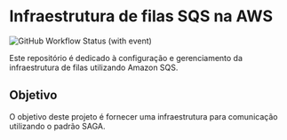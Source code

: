 # Infraestrutura de filas SQS na AWS

![GitHub Workflow Status (with event)](https://img.shields.io/github/actions/workflow/status/FIAP-Grupo56-SOAT1/INFRA_DB_FAST-EATS/main-pipeline.yml?logo=github)

Este repositório é dedicado à configuração e gerenciamento da infraestrutura de filas utilizando Amazon SQS.

## Objetivo

O objetivo deste projeto é fornecer uma infraestrutura para comunicação utilizando o padrão SAGA.










